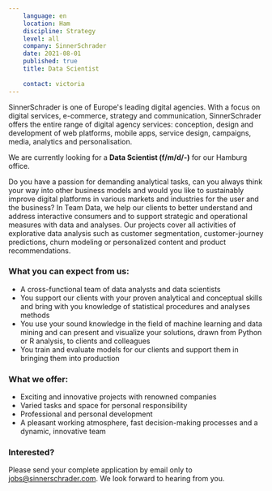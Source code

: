```yaml
---
    language: en
    location: Ham
    discipline: Strategy
    level: all
    company: SinnerSchrader
    date: 2021-08-01
    published: true
    title: Data Scientist
    
    contact: victoria
---
```


SinnerSchrader is one of Europe's leading digital agencies. With a focus on digital services, e-commerce, strategy and communication, SinnerSchrader offers the entire range of digital agency services: conception, design and development of web platforms, mobile apps, service design, campaigns, media, analytics and personalisation.

We are currently looking for a **Data Scientist (f/m/d/-)** for our Hamburg office.

Do you have a passion for demanding analytical tasks, can you always think your way into other business models and would you like to sustainably improve digital platforms in various markets and industries for the user and the business? In Team Data, we help our clients to better understand and address interactive consumers and to support strategic and operational measures with data and analyses. Our projects cover all activities of explorative data analysis such as customer segmentation, customer-journey predictions, churn modeling or personalized content and product recommendations.

### What you can expect from us:

- A cross-functional team of data analysts and data scientists
- You support our clients with your proven analytical and conceptual skills and bring with you knowledge of statistical procedures and analyses methods
- You use your sound knowledge in the field of machine learning and data mining and can present and visualize your solutions, drawn from Python or R analysis, to clients and colleagues
- You train and evaluate models for our clients and support them in bringing them into production

### What we offer:

- Exciting and innovative projects with renowned companies
- Varied tasks and space for personal responsibility
- Professional and personal development
- A pleasant working atmosphere, fast decision-making processes and a dynamic, innovative team

### Interested?
Please send your complete application by email only to <jobs@sinnerschrader.com>. We look forward to hearing from you.
